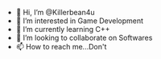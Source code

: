 - 👋 Hi, I’m @Killerbean4u
- 👀 I’m interested in Game Development
- 🌱 I’m currently learning C++
- 💞️ I’m looking to collaborate on Softwares
- 📫 How to reach me...Don't
